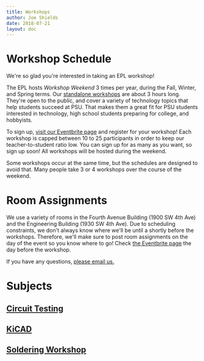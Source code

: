 ```yaml
---
title: Workshops
author: Joe Shields
date: 2018-07-21
layout: doc
---
```


# Workshop Schedule

We're so glad you're interested in taking an EPL workshop! 

The EPL hosts _Workshop Weekend_ 3 times per year, during the Fall, Winter, and Spring terms. 
Our [standalone workshops][Eventbrite] are about 3 hours long. 
They're open to the public, and cover a variety of technology topics that help students succeed at PSU. 
That makes them a great fit for PSU students interested in technology, high school students preparing for college, and hobbyists.

To sign up, [visit our Eventbrite page][Eventbrite] and register for your workshop! 
Each workshop is capped between 10 to 25 participants in order to keep our teacher-to-student ratio low.
You can sign up for as many as you want, so sign up soon! 
All workshops will be hosted during the weekend.

Some workshops occur at the same time, but the schedules are designed to avoid that.
Many people take 3 or 4 workshops over the course of the weekend.

# Room Assignments
We use a variety of rooms in the Fourth Avenue Building (1900 SW 4th Ave) and the Engineering Building (1930 SW 4th Ave). 
Due to scheduling constraints, we don't always know where we'll be until a shortly before the workshops. 
Therefore, we'll make sure to post room assignments on the day of the event so you know where to go! 
Check [the Eventbrite page][Eventbrite] the day before the workshop.

If you have any questions, [please email us.][lidworks]

# Subjects
## [Circuit Testing](Circuit-Testing)
## [KiCAD](KiCAD)
## [Soldering Workshop](Soldering-Workshop)

[Eventbrite]: https://www.eventbrite.com/o/portland-state-university-electronics-prototyping-lab-epl-11381470478
[lidworks]: mailto:lidworks@pdx.edu
